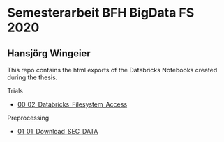 # Semesterarbeit BFH BigData FS 2020 
## Hansjörg Wingeier


This repo contains the html exports of the Databricks Notebooks created during the thesis.

Trials
* [00_02_Databricks_Filesystem_Access](./00_02_Databricks_Filesystem_Access.html)

Preprocessing
* [01_01_Download_SEC_DATA](./01_01_Download_SEC_Data.py)